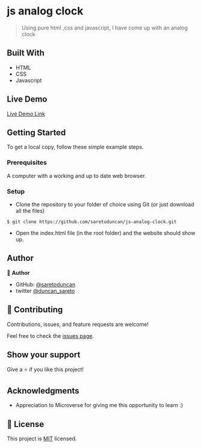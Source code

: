 

# js analog clock

> Using pure html ,css and javascript, I have come up with an analog clock




## Built With

- HTML
- CSS
- Javascript
 

## Live Demo

[Live Demo Link]( https://saretoduncan.github.io/js-analog-clock/)


## Getting Started

To get a local copy, follow these simple example steps.

### Prerequisites

A computer with a working and up to date web browser.

### Setup

- Clone the repository to your folder of choice using Git (or just download all the files)
```
$ git clone https://github.com/saretoduncan/js-analog-clock.git

```
- Open the index.html file (in the root folder) and the website should show up.

## Author

👤 **Author**

- GitHub: [@saretoduncan](https://github.com/saretoduncan)
- twitter [@duncan_sareto](https://twitter.com/duncan_sareto)





## 🤝 Contributing

Contributions, issues, and feature requests are welcome!

Feel free to check the [issues page](.github/ISSUE_TEMPLATE/feature_request.md).

## Show your support

Give a ⭐️ if you like this project!

## Acknowledgments

- Appreciation to  Microverse for giving me this opportunity to learn :)

## 📝 License

This project is [MIT](LICENCE) licensed.
